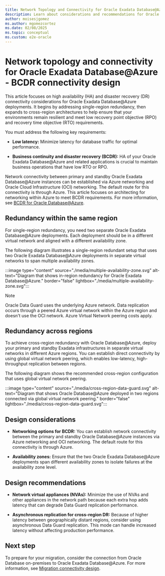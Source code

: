 ```yaml
---
title: Network Topology and Connectivity for Oracle Exadata Database@Azure - BCDR Connectivity Design
description: Learn about considerations and recommendations for Oracle Database@Azure BCDR connectivity design, including best practices, optimization, and guidance.
author: moisesjgomez
ms.author: mgomezcortez
ms.date: 02/08/2025
ms.topic: conceptual
ms.custom: e2e-oracle
---
```


# Network topology and connectivity for Oracle Exadata Database@Azure - BCDR connectivity design

This article focuses on high availability (HA) and disaster recovery (DR) connectivity considerations for Oracle Exadata Database@Azure deployments. It begins by addressing single-region redundancy, then expands to cross-region architectures to help ensure that your environments remain resilient and meet low recovery point objective (RPO) and recovery time objective (RTO) requirements.

You must address the following key requirements:

- **Low latency:** Minimize latency for database traffic for optimal performance.

- **Business continuity and disaster recovery (BCDR):** HA of your Oracle Exadata Database@Azure and related applications is crucial to maintain business operations that have low RTO or RPO.

Network connectivity between primary and standby Oracle Exadata Database@Azure instances can be established via Azure networking and Oracle Cloud Infrastructure (OCI) networking. The default route for this connectivity is through Azure. This article focuses on architecting for networking within Azure to meet BCDR requirements. For more information, see [BCDR for Oracle Database@Azure](./oracle-disaster-recovery-oracle-database-azure.md).

## Redundancy within the same region

For single-region redundancy, you need two separate Oracle Exadata Database@Azure deployments. Each deployment should be in a different virtual network and aligned with a different availability zone.

The following diagram illustrates a single-region redundant setup that uses two Oracle Exadata Database@Azure deployments in separate virtual networks to span multiple availability zones.

:::image type="content" source="./media/multiple-availability-zone.svg" alt-text="Diagram that shows in-region redundancy for Oracle Exadata Database@Azure." border="false" lightbox="./media/multiple-availability-zone.svg":::

> [!NOTE]
> Oracle Data Guard uses the underlying Azure network. Data replication occurs through a peered Azure virtual network within the Azure region and doesn't use the OCI network. Azure Virtual Network peering costs apply.

## Redundancy across regions

To achieve cross-region redundancy with Oracle Database@Azure, deploy your primary and standby Exadata infrastructures in separate virtual networks in different Azure regions. You can establish direct connectivity by using global virtual network peering, which enables low-latency, high-throughput replication between regions.

The following diagram shows the recommended cross-region configuration that uses global virtual network peering.

:::image type="content" source="./media/cross-region-data-guard.svg" alt-text="Diagram that shows Oracle Database@Azure deployed in two regions connected via global virtual network peering." border="false" lightbox="./media/cross-region-data-guard.svg":::

## Design considerations

- **Networking options for BCDR:** You can establish network connectivity between the primary and standby Oracle Database@Azure instances via Azure networking and OCI networking. The default route for this connectivity is through Azure.

- **Availability zones:** Ensure that the two Oracle Exadata Database@Azure deployments span different availability zones to isolate failures at the availability zone level.

## Design recommendations

- **Network virtual appliances (NVAs):** Minimize the use of NVAs and other appliances in the network path because each extra hop adds latency that can degrade Data Guard replication performance.

- **Asynchronous replication for cross-region DR:** Because of higher latency between geographically distant regions, consider using asynchronous Data Guard replication. This mode can handle increased latency without affecting production performance. 

## Next step

To prepare for your migration, consider the connection from Oracle Database on-premises to Oracle Exadata Database@Azure. For more information, see [Migration connectivity design](./migration-connectivity-design.md).

